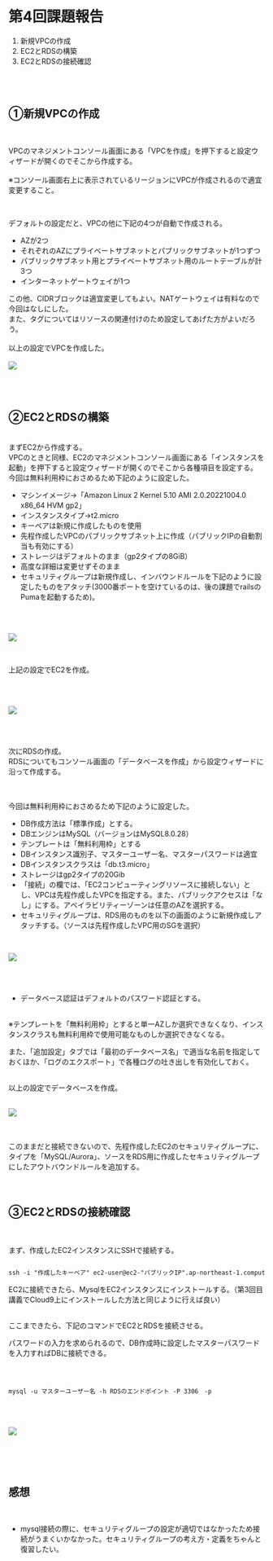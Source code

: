 # 第4回課題報告

1. 新規VPCの作成
2. EC2とRDSの構築
3. EC2とRDSの接続確認

<br>
<br>

## ①新規VPCの作成

<br>

VPCのマネジメントコンソール画面にある「VPCを作成」を押下すると設定ウィザードが開くのでそこから作成する。  
<br>
※コンソール画面右上に表示されているリージョンにVPCが作成されるので適宜変更すること。

<br>

デフォルトの設定だと、VPCの他に下記の4つが自動で作成される。
* AZが2つ
* それぞれのAZにプライベートサブネットとパブリックサブネットが1つずつ
* パブリックサブネット用とプライベートサブネット用のルートテーブルが計3つ
* インターネットゲートウェイが1つ

この他、CIDRブロックは適宜変更してもよい。NATゲートウェイは有料なので今回はなしにした。  
また、タグについてはリソースの関連付けのため設定してあげた方がよいだろう。  
<br>
以上の設定でVPCを作成した。  
<br>
![](images/04/vpc.png)

<br>
<br>

## ②EC2とRDSの構築

<br>
まずEC2から作成する。  
<br>
VPCのときと同様、EC2のマネジメントコンソール画面にある「インスタンスを起動」を押下すると設定ウィザードが開くのでそこから各種項目を設定する。  

<br>
今回は無料利用枠におさめるため下記のように設定した。

<br>

* マシンイメージ→「Amazon Linux 2 Kernel 5.10 AMI 2.0.20221004.0 x86_64 HVM gp2」
* インスタンスタイプ→t2.micro
* キーペアは新規に作成したものを使用
* 先程作成したVPCのパブリックサブネット上に作成（パブリックIPの自動割当も有効にする）
* ストレージはデフォルトのまま（gp2タイプの8GiB）
* 高度な詳細は変更せずそのまま
* セキュリティグループは新規作成し、インバウンドルールを下記のように設定したものをアタッチ(3000番ポートを空けているのは、後の課題でrailsのPumaを起動するため)。

<br>
<br>

![](images/04/ec2sg.png)

<br>

上記の設定でEC2を作成。

<br>
<br>

![](images/04/ec2.png)

<br>
<br>

次にRDSの作成。  
RDSについてもコンソール画面の「データベースを作成」から設定ウィザードに沿って作成する。

<br>
<br>
今回は無料利用枠におさめるため下記のように設定した。

<br>

* DB作成方法は「標準作成」とする。
* DBエンジンはMySQL（バージョンはMySQL8.0.28）
* テンプレートは「無料利用枠」とする
* DBインスタンス識別子、マスターユーザー名、マスターパスワードは適宜
* DBインスタンスクラスは「db.t3.micro」
* ストレージはgp2タイプの20Gib
* 「接続」の欄では、「EC2コンピューティングリソースに接続しない」とし、VPCは先程作成したVPCを指定する。また、パブリックアクセスは「なし」にする。アベイラビリティーゾーンは任意のAZを選択する。
* セキュリティグループは、RDS用のものを以下の画面のように新規作成しアタッチする。（ソースは先程作成したVPC用のSGを選択）

<br>

![](images/04/rdssg.png)

<br>
<br>

* データベース認証はデフォルトのパスワード認証とする。
  
<br>
※テンプレートを「無料利用枠」とすると単一AZしか選択できなくなり、インスタンスクラスも無料利用枠で使用可能なものしか選択できなくなる。

<br>

また、「追加設定」タブでは「最初のデータベース名」で適当な名前を指定しておくほか、「ログのエクスポート」で各種ログの吐き出しを有効化しておく。

<br>
以上の設定でデータベースを作成。

<br>
<br>

![](images/04/rds.png)

<br>
<br>
このままだと接続できないので、先程作成したEC2のセキュリティグループに、タイプを「MySQL/Aurora」、ソースをRDS用に作成したセキュリティグループにしたアウトバウンドルールを追加する。  

<br>
<br>
<br>

## ③EC2とRDSの接続確認

<br>
<br>
まず、作成したEC2インスタンスにSSHで接続する。  

```txt

ssh -i "作成したキーペア" ec2-user@ec2-"パブリックIP".ap-northeast-1.compute.amazonaws.com
```

EC2に接続できたら、MysqlをEC2インスタンスにインストールする。（第3回目講義でCloud9上にインストールした方法と同じように行えば良い）

<br>
ここまできたら、下記のコマンドでEC2とRDSを接続させる。  

パスワードの入力を求められるので、DB作成時に設定したマスターパスワードを入力すればDBに接続できる。

<br>

```txt

mysql -u マスターユーザー名 -h RDSのエンドポイント -P 3306　-p
```

<br>
<br>

![](images/04/mysql.png)


<br>
<br>
<br>


## 感想

<br>

* mysql接続の際に、セキュリティグループの設定が適切ではなかったため接続がうまくいかなかった。セキュリティグループの考え方・定義をちゃんと復習したい。
